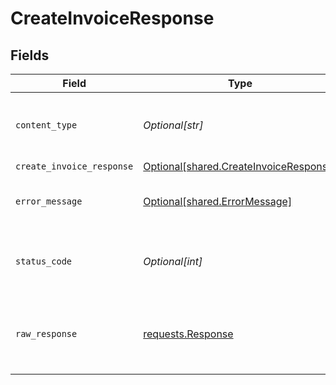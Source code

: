 # CreateInvoiceResponse


## Fields

| Field                                                                                      | Type                                                                                       | Required                                                                                   | Description                                                                                |
| ------------------------------------------------------------------------------------------ | ------------------------------------------------------------------------------------------ | ------------------------------------------------------------------------------------------ | ------------------------------------------------------------------------------------------ |
| `content_type`                                                                             | *Optional[str]*                                                                            | :heavy_check_mark:                                                                         | HTTP response content type for this operation                                              |
| `create_invoice_response`                                                                  | [Optional[shared.CreateInvoiceResponse]](undefined/models/shared/createinvoiceresponse.md) | :heavy_minus_sign:                                                                         | Success                                                                                    |
| `error_message`                                                                            | [Optional[shared.ErrorMessage]](undefined/models/shared/errormessage.md)                   | :heavy_minus_sign:                                                                         | The request made is not valid.                                                             |
| `status_code`                                                                              | *Optional[int]*                                                                            | :heavy_check_mark:                                                                         | HTTP response status code for this operation                                               |
| `raw_response`                                                                             | [requests.Response](https://requests.readthedocs.io/en/latest/api/#requests.Response)      | :heavy_minus_sign:                                                                         | Raw HTTP response; suitable for custom response parsing                                    |